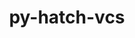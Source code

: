 ---
title: "py-hatch-vcs"
layout: cache
categories: [package, develop-2023-11-19]
meta: {"versions": ["0.3.0"], "compilers": ["apple-clang@=15.0.0", "cce@=15.0.1", "gcc@=11.1.0", "gcc@=11.3.0", "gcc@=11.4.0", "gcc@=7.3.1", "gcc@=7.5.0", "gcc@=9.4.0", "oneapi@=2023.2.0"], "oss": ["amzn2", "rhel8", "ubuntu18.04", "ubuntu20.04", "ubuntu22.04", "ventura"], "platforms": ["darwin", "linux"], "targets": ["aarch64", "neoverse_n1", "neoverse_v1", "ppc64le", "x86_64_v3", "zen4"], "stacks": ["aws-isc", "aws-isc-aarch64", "data-vis-sdk", "e4s", "e4s-cray-rhel", "e4s-neoverse_v1", "e4s-oneapi", "e4s-power", "e4s-rocm-external", "ml-darwin-aarch64-mps", "ml-linux-x86_64-cpu", "ml-linux-x86_64-cuda", "ml-linux-x86_64-rocm", "radiuss", "root"], "num_specs": 21, "num_specs_by_stack": {"root": 21, "ml-darwin-aarch64-mps": 1, "aws-isc-aarch64": 2, "aws-isc": 1, "e4s-cray-rhel": 1, "radiuss": 2, "e4s-neoverse_v1": 2, "e4s-power": 2, "data-vis-sdk": 2, "e4s-rocm-external": 1, "e4s": 3, "e4s-oneapi": 4, "ml-linux-x86_64-cpu": 1, "ml-linux-x86_64-cuda": 1, "ml-linux-x86_64-rocm": 1}}
spec_details: [{"hash": "cutivuewkc5jfftrzstu3ippvirzj325", "compiler": "apple-clang@=15.0.0", "versions": ["0.3.0"], "os": "ventura", "platform": "darwin", "target": "aarch64", "variants": ["build_system=python_pip"], "stacks": ["root", "ml-darwin-aarch64-mps"], "size": "-", "tarball": "https://binaries.spack.io/releases/develop-2023-11-19/build_cache/darwin-ventura-aarch64/apple-clang-15.0.0/py-hatch-vcs-0.3.0/darwin-ventura-aarch64-apple-clang-15.0.0-py-hatch-vcs-0.3.0-cutivuewkc5jfftrzstu3ippvirzj325.spack"}, {"hash": "5vukkt3cn22dsmh25rl3sez5lusmrqfn", "compiler": "gcc@=7.3.1", "versions": ["0.3.0"], "os": "amzn2", "platform": "linux", "target": "aarch64", "variants": ["build_system=python_pip"], "stacks": ["root", "aws-isc-aarch64"], "size": "-", "tarball": "https://binaries.spack.io/releases/develop-2023-11-19/build_cache/linux-amzn2-aarch64/gcc-7.3.1/py-hatch-vcs-0.3.0/linux-amzn2-aarch64-gcc-7.3.1-py-hatch-vcs-0.3.0-5vukkt3cn22dsmh25rl3sez5lusmrqfn.spack"}, {"hash": "mvxhehsh4toe4rugrxg5zxswi4tiiwm6", "compiler": "gcc@=7.3.1", "versions": ["0.3.0"], "os": "amzn2", "platform": "linux", "target": "neoverse_n1", "variants": ["build_system=python_pip"], "stacks": ["root", "aws-isc-aarch64"], "size": "-", "tarball": "https://binaries.spack.io/releases/develop-2023-11-19/build_cache/linux-amzn2-neoverse_n1/gcc-7.3.1/py-hatch-vcs-0.3.0/linux-amzn2-neoverse_n1-gcc-7.3.1-py-hatch-vcs-0.3.0-mvxhehsh4toe4rugrxg5zxswi4tiiwm6.spack"}, {"hash": "xgodtqsz4o5234sxvulnfm7d5p5bnuzx", "compiler": "gcc@=7.3.1", "versions": ["0.3.0"], "os": "amzn2", "platform": "linux", "target": "x86_64_v3", "variants": ["build_system=python_pip"], "stacks": ["root", "aws-isc"], "size": "-", "tarball": "https://binaries.spack.io/releases/develop-2023-11-19/build_cache/linux-amzn2-x86_64_v3/gcc-7.3.1/py-hatch-vcs-0.3.0/linux-amzn2-x86_64_v3-gcc-7.3.1-py-hatch-vcs-0.3.0-xgodtqsz4o5234sxvulnfm7d5p5bnuzx.spack"}, {"hash": "3kmpjh6znqwcur27gd2thxqju6egfyfn", "compiler": "cce@=15.0.1", "versions": ["0.3.0"], "os": "rhel8", "platform": "linux", "target": "zen4", "variants": ["build_system=python_pip"], "stacks": ["root", "e4s-cray-rhel"], "size": "-", "tarball": "https://binaries.spack.io/releases/develop-2023-11-19/build_cache/linux-rhel8-zen4/cce-15.0.1/py-hatch-vcs-0.3.0/linux-rhel8-zen4-cce-15.0.1-py-hatch-vcs-0.3.0-3kmpjh6znqwcur27gd2thxqju6egfyfn.spack"}, {"hash": "tn4ib27rena6xqinps6n7ytc75wnlc5e", "compiler": "gcc@=7.5.0", "versions": ["0.3.0"], "os": "ubuntu18.04", "platform": "linux", "target": "x86_64_v3", "variants": ["build_system=python_pip"], "stacks": ["root", "radiuss"], "size": "-", "tarball": "https://binaries.spack.io/releases/develop-2023-11-19/build_cache/linux-ubuntu18.04-x86_64_v3/gcc-7.5.0/py-hatch-vcs-0.3.0/linux-ubuntu18.04-x86_64_v3-gcc-7.5.0-py-hatch-vcs-0.3.0-tn4ib27rena6xqinps6n7ytc75wnlc5e.spack"}, {"hash": "ogyz6fetsgckybq25ngjqvgcpogmy7bg", "compiler": "gcc@=7.5.0", "versions": ["0.3.0"], "os": "ubuntu18.04", "platform": "linux", "target": "x86_64_v3", "variants": ["build_system=python_pip"], "stacks": ["root", "radiuss"], "size": "-", "tarball": "https://binaries.spack.io/releases/develop-2023-11-19/build_cache/linux-ubuntu18.04-x86_64_v3/gcc-7.5.0/py-hatch-vcs-0.3.0/linux-ubuntu18.04-x86_64_v3-gcc-7.5.0-py-hatch-vcs-0.3.0-ogyz6fetsgckybq25ngjqvgcpogmy7bg.spack"}, {"hash": "ufr6kx6n5um4micp45oxlthhhcewdifo", "compiler": "gcc@=11.4.0", "versions": ["0.3.0"], "os": "ubuntu20.04", "platform": "linux", "target": "neoverse_v1", "variants": ["build_system=python_pip"], "stacks": ["root", "e4s-neoverse_v1"], "size": "-", "tarball": "https://binaries.spack.io/releases/develop-2023-11-19/build_cache/linux-ubuntu20.04-neoverse_v1/gcc-11.4.0/py-hatch-vcs-0.3.0/linux-ubuntu20.04-neoverse_v1-gcc-11.4.0-py-hatch-vcs-0.3.0-ufr6kx6n5um4micp45oxlthhhcewdifo.spack"}, {"hash": "g2hny6u7c64rc63bg2ypgvbu2wbmjf6s", "compiler": "gcc@=11.4.0", "versions": ["0.3.0"], "os": "ubuntu20.04", "platform": "linux", "target": "neoverse_v1", "variants": ["build_system=python_pip"], "stacks": ["root", "e4s-neoverse_v1"], "size": "-", "tarball": "https://binaries.spack.io/releases/develop-2023-11-19/build_cache/linux-ubuntu20.04-neoverse_v1/gcc-11.4.0/py-hatch-vcs-0.3.0/linux-ubuntu20.04-neoverse_v1-gcc-11.4.0-py-hatch-vcs-0.3.0-g2hny6u7c64rc63bg2ypgvbu2wbmjf6s.spack"}, {"hash": "zhnyps5mqqmz7tv5zlb6dewmgpuikbiw", "compiler": "gcc@=9.4.0", "versions": ["0.3.0"], "os": "ubuntu20.04", "platform": "linux", "target": "ppc64le", "variants": ["build_system=python_pip"], "stacks": ["e4s-power", "root"], "size": "-", "tarball": "https://binaries.spack.io/releases/develop-2023-11-19/build_cache/linux-ubuntu20.04-ppc64le/gcc-9.4.0/py-hatch-vcs-0.3.0/linux-ubuntu20.04-ppc64le-gcc-9.4.0-py-hatch-vcs-0.3.0-zhnyps5mqqmz7tv5zlb6dewmgpuikbiw.spack"}, {"hash": "somcqmsq5vkqcy5mymhlr2c67kmqk6zo", "compiler": "gcc@=9.4.0", "versions": ["0.3.0"], "os": "ubuntu20.04", "platform": "linux", "target": "ppc64le", "variants": ["build_system=python_pip"], "stacks": ["e4s-power", "root"], "size": "-", "tarball": "https://binaries.spack.io/releases/develop-2023-11-19/build_cache/linux-ubuntu20.04-ppc64le/gcc-9.4.0/py-hatch-vcs-0.3.0/linux-ubuntu20.04-ppc64le-gcc-9.4.0-py-hatch-vcs-0.3.0-somcqmsq5vkqcy5mymhlr2c67kmqk6zo.spack"}, {"hash": "kirh2obmmhwwnepq4e4maqcuggdrzgij", "compiler": "gcc@=11.1.0", "versions": ["0.3.0"], "os": "ubuntu20.04", "platform": "linux", "target": "x86_64_v3", "variants": ["build_system=python_pip"], "stacks": ["data-vis-sdk", "root"], "size": "-", "tarball": "https://binaries.spack.io/releases/develop-2023-11-19/build_cache/linux-ubuntu20.04-x86_64_v3/gcc-11.1.0/py-hatch-vcs-0.3.0/linux-ubuntu20.04-x86_64_v3-gcc-11.1.0-py-hatch-vcs-0.3.0-kirh2obmmhwwnepq4e4maqcuggdrzgij.spack"}, {"hash": "pd5clmor7cgfv5i6c4tbp2jm4ghaajit", "compiler": "gcc@=11.1.0", "versions": ["0.3.0"], "os": "ubuntu20.04", "platform": "linux", "target": "x86_64_v3", "variants": ["build_system=python_pip"], "stacks": ["data-vis-sdk", "root"], "size": "-", "tarball": "https://binaries.spack.io/releases/develop-2023-11-19/build_cache/linux-ubuntu20.04-x86_64_v3/gcc-11.1.0/py-hatch-vcs-0.3.0/linux-ubuntu20.04-x86_64_v3-gcc-11.1.0-py-hatch-vcs-0.3.0-pd5clmor7cgfv5i6c4tbp2jm4ghaajit.spack"}, {"hash": "gtcaanwcxugbqzfsl4gmnffcxcofgfco", "compiler": "gcc@=11.4.0", "versions": ["0.3.0"], "os": "ubuntu20.04", "platform": "linux", "target": "x86_64_v3", "variants": ["build_system=python_pip"], "stacks": ["root", "e4s-rocm-external", "e4s"], "size": "-", "tarball": "https://binaries.spack.io/releases/develop-2023-11-19/build_cache/linux-ubuntu20.04-x86_64_v3/gcc-11.4.0/py-hatch-vcs-0.3.0/linux-ubuntu20.04-x86_64_v3-gcc-11.4.0-py-hatch-vcs-0.3.0-gtcaanwcxugbqzfsl4gmnffcxcofgfco.spack"}, {"hash": "qmecj6apft4sssmespwvb2mzhpcfktp3", "compiler": "gcc@=11.4.0", "versions": ["0.3.0"], "os": "ubuntu20.04", "platform": "linux", "target": "x86_64_v3", "variants": ["build_system=python_pip"], "stacks": ["root", "e4s"], "size": "-", "tarball": "https://binaries.spack.io/releases/develop-2023-11-19/build_cache/linux-ubuntu20.04-x86_64_v3/gcc-11.4.0/py-hatch-vcs-0.3.0/linux-ubuntu20.04-x86_64_v3-gcc-11.4.0-py-hatch-vcs-0.3.0-qmecj6apft4sssmespwvb2mzhpcfktp3.spack"}, {"hash": "63kmvidt65uvit4fpkfinewlk64a2dtu", "compiler": "gcc@=11.4.0", "versions": ["0.3.0"], "os": "ubuntu20.04", "platform": "linux", "target": "x86_64_v3", "variants": ["build_system=python_pip"], "stacks": ["root", "e4s"], "size": "-", "tarball": "https://binaries.spack.io/releases/develop-2023-11-19/build_cache/linux-ubuntu20.04-x86_64_v3/gcc-11.4.0/py-hatch-vcs-0.3.0/linux-ubuntu20.04-x86_64_v3-gcc-11.4.0-py-hatch-vcs-0.3.0-63kmvidt65uvit4fpkfinewlk64a2dtu.spack"}, {"hash": "fruaowtutinrqduzxfrbslu5dumtg42o", "compiler": "oneapi@=2023.2.0", "versions": ["0.3.0"], "os": "ubuntu20.04", "platform": "linux", "target": "x86_64_v3", "variants": ["build_system=python_pip"], "stacks": ["root", "e4s-oneapi"], "size": "-", "tarball": "https://binaries.spack.io/releases/develop-2023-11-19/build_cache/linux-ubuntu20.04-x86_64_v3/oneapi-2023.2.0/py-hatch-vcs-0.3.0/linux-ubuntu20.04-x86_64_v3-oneapi-2023.2.0-py-hatch-vcs-0.3.0-fruaowtutinrqduzxfrbslu5dumtg42o.spack"}, {"hash": "xuxlskukjao2s7av5xs6yrhgcfgfvqwu", "compiler": "oneapi@=2023.2.0", "versions": ["0.3.0"], "os": "ubuntu20.04", "platform": "linux", "target": "x86_64_v3", "variants": ["build_system=python_pip"], "stacks": ["root", "e4s-oneapi"], "size": "-", "tarball": "https://binaries.spack.io/releases/develop-2023-11-19/build_cache/linux-ubuntu20.04-x86_64_v3/oneapi-2023.2.0/py-hatch-vcs-0.3.0/linux-ubuntu20.04-x86_64_v3-oneapi-2023.2.0-py-hatch-vcs-0.3.0-xuxlskukjao2s7av5xs6yrhgcfgfvqwu.spack"}, {"hash": "wdafgtsb3dn4xj76equ3r7lauz7lqfxi", "compiler": "oneapi@=2023.2.0", "versions": ["0.3.0"], "os": "ubuntu20.04", "platform": "linux", "target": "x86_64_v3", "variants": ["build_system=python_pip"], "stacks": ["root", "e4s-oneapi"], "size": "-", "tarball": "https://binaries.spack.io/releases/develop-2023-11-19/build_cache/linux-ubuntu20.04-x86_64_v3/oneapi-2023.2.0/py-hatch-vcs-0.3.0/linux-ubuntu20.04-x86_64_v3-oneapi-2023.2.0-py-hatch-vcs-0.3.0-wdafgtsb3dn4xj76equ3r7lauz7lqfxi.spack"}, {"hash": "lfntjadrfdv62vualwis7nknirzao5u6", "compiler": "oneapi@=2023.2.0", "versions": ["0.3.0"], "os": "ubuntu20.04", "platform": "linux", "target": "x86_64_v3", "variants": ["build_system=python_pip"], "stacks": ["root", "e4s-oneapi"], "size": "-", "tarball": "https://binaries.spack.io/releases/develop-2023-11-19/build_cache/linux-ubuntu20.04-x86_64_v3/oneapi-2023.2.0/py-hatch-vcs-0.3.0/linux-ubuntu20.04-x86_64_v3-oneapi-2023.2.0-py-hatch-vcs-0.3.0-lfntjadrfdv62vualwis7nknirzao5u6.spack"}, {"hash": "7kupcqhjq3obedteu4notct2hiz2hpln", "compiler": "gcc@=11.3.0", "versions": ["0.3.0"], "os": "ubuntu22.04", "platform": "linux", "target": "x86_64_v3", "variants": ["build_system=python_pip"], "stacks": ["ml-linux-x86_64-cpu", "ml-linux-x86_64-cuda", "root", "ml-linux-x86_64-rocm"], "size": "-", "tarball": "https://binaries.spack.io/releases/develop-2023-11-19/build_cache/linux-ubuntu22.04-x86_64_v3/gcc-11.3.0/py-hatch-vcs-0.3.0/linux-ubuntu22.04-x86_64_v3-gcc-11.3.0-py-hatch-vcs-0.3.0-7kupcqhjq3obedteu4notct2hiz2hpln.spack"}]
---